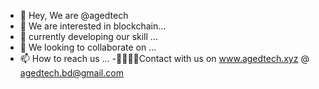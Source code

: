 - 👋 Hey, We are @agedtech
- 👀 We are interested in blockchain...
- 🌱 currently developing our skill ...
- 💞️ We looking to collaborate on ...
- 📫 How to reach us ...
-🐱‍👓🐱‍🚀Contact with us on www.agedtech.xyz @ agedtech.bd@gmail.com 


<!---

--->
